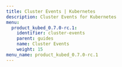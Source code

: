 ```yaml
---
title: Cluster Events | Kubernetes
description: Cluster Events for Kubernetes
menu:
  product_kubed_0.7.0-rc.1:
    identifier: cluster-events
    parent: guides
    name: Cluster Events
    weight: 15
menu_name: product_kubed_0.7.0-rc.1
---
```

